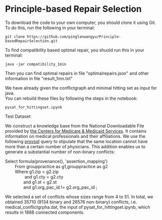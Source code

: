 # Principle-based Repair Selection

To download the code to your own computer, you should clone it using Git.  
To do this, run the following in your terminal:

    git clone https://github.com/pinglanwangyu/Principle-basedRepairSelection.git

To find compatibility based optimal repair, you shuold run this in your terminal:
    
    java -jar compatibility_1min

Then you can find optimal repairs in file "optimalrepairs.json" and other information in file "result_1mn.txt"

We have already given the conflictgraph and minimal hitting set as input for java.  
You can rebuild these files by following the steps in the notebook:
 
    pysat_for_hittingset.ipynb
     

    
Test Dataset:

We construct a knowledge base from the
National Downloadable File provided by [the Centers for Medicare & Medicaid Services](https://data.cms.gov/provider-data). It contains information on
medical professionals and their affiliations. We use the following [provsql](https://github.com/PierreSenellart/provsql.git) query to stipulate
that the same location cannot have more than a certain number of physicians. This addition enables us to generate a substantial
number of non-binary conflicts:

Select formula(provenance(), 'assertion_mapping')  
&emsp;&emsp;    From grouppractice as g1,grouppractice as g2   
&emsp;&emsp;    Where g1.zip = g2.zip   
&emsp;&emsp;&emsp; &emsp;         and g1.cty = g2.cty   
&emsp;&emsp;&emsp;&emsp;          and g1.st = g2.st    
&emsp;&emsp;&emsp;&emsp;          and g1.org_pac_id != g2.org_pac_id ;    


We selected a set of conflicts whose sizes range from 4 to 51. In total, we obtained 35710 (9134 binary and 26576 non-binary) conflicts, i.e. medical_conflictgrpha.dat,
the input of pysat_for_hittingset.ipynb, which results in 1888 connected components. 

 
